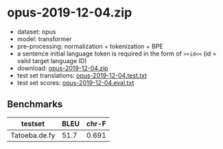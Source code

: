 # opus-2019-12-04.zip

* dataset: opus
* model: transformer
* pre-processing: normalization + tokenization + BPE
* a sentence initial language token is required in the form of `>>id<<` (id = valid target language ID)
* download: [opus-2019-12-04.zip](https://object.pouta.csc.fi/OPUS-MT-models/de+nl+af+fy-de+nl+af+fy/opus-2019-12-04.zip)
* test set translations: [opus-2019-12-04.test.txt](https://object.pouta.csc.fi/OPUS-MT-models/de+nl+af+fy-de+nl+af+fy/opus-2019-12-04.test.txt)
* test set scores: [opus-2019-12-04.eval.txt](https://object.pouta.csc.fi/OPUS-MT-models/de+nl+af+fy-de+nl+af+fy/opus-2019-12-04.eval.txt)

## Benchmarks

| testset               | BLEU  | chr-F |
|-----------------------|-------|-------|
| Tatoeba.de.fy 	| 51.7 	| 0.691 |

